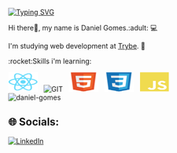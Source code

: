 [![Typing SVG](https://readme-typing-svg.herokuapp.com?size=22&duration=5300&lines=Welcome+to+my+GitHub+!+)](https://git.io/typing-svg)

<p>Hi there👋, my name is Daniel Gomes.:adult: ‍💻</p>

<p>I'm studying web development at <a href="https://www.bing.com/ck/a?!&&p=d8bb240731b88fa1JmltdHM9MTY3NjMzMjgwMCZpZ3VpZD0wMjcxNTA4ZS0xZjYyLTZhNWQtMDQ4MC00MmU4MWUzNTZiM2MmaW5zaWQ9NTE3Nw&ptn=3&hsh=3&fclid=0271508e-1f62-6a5d-0480-42e81e356b3c&psq=trybe&u=a1aHR0cHM6Ly93d3cuYmV0cnliZS5jb20v&ntb=1">Trybe</a>. 💚</p>

<p>:rocket:Skills i'm learning:</p>
<div styel="display: inline_block">
<img alt="REACT" height="40" width="60" src="https://raw.githubusercontent.com/devicons/devicon/master/icons/react/react-original.svg">
&nbsp; <img src="https://www.vectorlogo.zone/logos/git-scm/git-scm-icon.svg" alt="GIT" height="40" width="60"/>
&nbsp; <img src="https://raw.githubusercontent.com/devicons/devicon/master/icons/html5/html5-original.svg" alt="HTML5" height="40" width="60">
&nbsp; <img src="https://raw.githubusercontent.com/devicons/devicon/master/icons/css3/css3-original.svg" alt="CSS3" height="40" width="60">
&nbsp; <img src="https://raw.githubusercontent.com/devicons/devicon/master/icons/javascript/javascript-plain.svg" alt="JS" height="40" width="60">
</div>

<img src="https://github-readme-stats-git-masterrstaa-rickstaa.vercel.app/api/top-langs?username=007msn98&count_private=true&show_icons=true&locale=en&layout=compact&theme=radical" alt="daniel-gomes" />


## 🌐 Socials:
[![LinkedIn](https://img.shields.io/badge/LinkedIn-%230077B5.svg?logo=linkedin&logoColor=white)](https://linkedin.com/in/daniel-gomes-assunção) 

